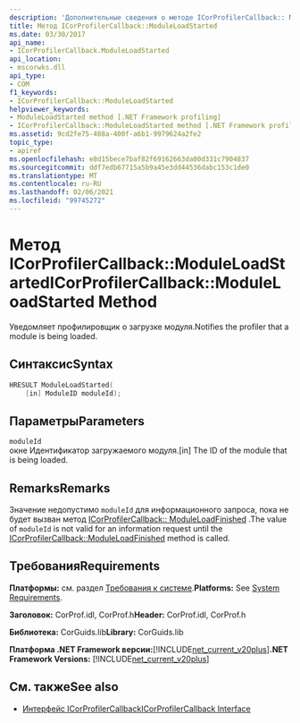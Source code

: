 ```yaml
---
description: 'Дополнительные сведения о методе ICorProfilerCallback:: Модулелоадстартед'
title: Метод ICorProfilerCallback::ModuleLoadStarted
ms.date: 03/30/2017
api_name:
- ICorProfilerCallback.ModuleLoadStarted
api_location:
- mscorwks.dll
api_type:
- COM
f1_keywords:
- ICorProfilerCallback::ModuleLoadStarted
helpviewer_keywords:
- ModuleLoadStarted method [.NET Framework profiling]
- ICorProfilerCallback::ModuleLoadStarted method [.NET Framework profiling]
ms.assetid: 9cd2fe75-408a-400f-a6b1-9979624a2fe2
topic_type:
- apiref
ms.openlocfilehash: e8d15bece7baf82f69162663da00d331c7904837
ms.sourcegitcommit: ddf7edb67715a5b9a45e3dd44536dabc153c1de0
ms.translationtype: MT
ms.contentlocale: ru-RU
ms.lasthandoff: 02/06/2021
ms.locfileid: "99745272"
---
```

# <a name="icorprofilercallbackmoduleloadstarted-method"></a><span data-ttu-id="cbabe-103">Метод ICorProfilerCallback::ModuleLoadStarted</span><span class="sxs-lookup"><span data-stu-id="cbabe-103">ICorProfilerCallback::ModuleLoadStarted Method</span></span>

<span data-ttu-id="cbabe-104">Уведомляет профилировщик о загрузке модуля.</span><span class="sxs-lookup"><span data-stu-id="cbabe-104">Notifies the profiler that a module is being loaded.</span></span>  
  
## <a name="syntax"></a><span data-ttu-id="cbabe-105">Синтаксис</span><span class="sxs-lookup"><span data-stu-id="cbabe-105">Syntax</span></span>  
  
```cpp  
HRESULT ModuleLoadStarted(  
    [in] ModuleID moduleId);  
```  
  
## <a name="parameters"></a><span data-ttu-id="cbabe-106">Параметры</span><span class="sxs-lookup"><span data-stu-id="cbabe-106">Parameters</span></span>  

 `moduleId`  
 <span data-ttu-id="cbabe-107">окне Идентификатор загружаемого модуля.</span><span class="sxs-lookup"><span data-stu-id="cbabe-107">[in] The ID of the module that is being loaded.</span></span>  
  
## <a name="remarks"></a><span data-ttu-id="cbabe-108">Remarks</span><span class="sxs-lookup"><span data-stu-id="cbabe-108">Remarks</span></span>  

 <span data-ttu-id="cbabe-109">Значение недопустимо `moduleId` для информационного запроса, пока не будет вызван метод [ICorProfilerCallback:: ModuleLoadFinished](icorprofilercallback-moduleloadfinished-method.md) .</span><span class="sxs-lookup"><span data-stu-id="cbabe-109">The value of `moduleId` is not valid for an information request until the [ICorProfilerCallback::ModuleLoadFinished](icorprofilercallback-moduleloadfinished-method.md) method is called.</span></span>  
  
## <a name="requirements"></a><span data-ttu-id="cbabe-110">Требования</span><span class="sxs-lookup"><span data-stu-id="cbabe-110">Requirements</span></span>  

 <span data-ttu-id="cbabe-111">**Платформы:** см. раздел [Требования к системе](../../get-started/system-requirements.md).</span><span class="sxs-lookup"><span data-stu-id="cbabe-111">**Platforms:** See [System Requirements](../../get-started/system-requirements.md).</span></span>  
  
 <span data-ttu-id="cbabe-112">**Заголовок:** CorProf.idl, CorProf.h</span><span class="sxs-lookup"><span data-stu-id="cbabe-112">**Header:** CorProf.idl, CorProf.h</span></span>  
  
 <span data-ttu-id="cbabe-113">**Библиотека:** CorGuids.lib</span><span class="sxs-lookup"><span data-stu-id="cbabe-113">**Library:** CorGuids.lib</span></span>  
  
 <span data-ttu-id="cbabe-114">**Платформа .NET Framework версии:**[!INCLUDE[net_current_v20plus](../../../../includes/net-current-v20plus-md.md)]</span><span class="sxs-lookup"><span data-stu-id="cbabe-114">**.NET Framework Versions:** [!INCLUDE[net_current_v20plus](../../../../includes/net-current-v20plus-md.md)]</span></span>  
  
## <a name="see-also"></a><span data-ttu-id="cbabe-115">См. также</span><span class="sxs-lookup"><span data-stu-id="cbabe-115">See also</span></span>

- [<span data-ttu-id="cbabe-116">Интерфейс ICorProfilerCallback</span><span class="sxs-lookup"><span data-stu-id="cbabe-116">ICorProfilerCallback Interface</span></span>](icorprofilercallback-interface.md)
